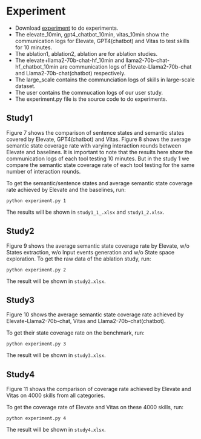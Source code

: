 # Experiment

* Download [experiment](tool/experiment.zip) to do experiments.
* The elevate_10min, gpt4_chatbot_10min, vitas_10min show the communication logs for Elevate, GPT4(chatbot) and Vitas to test skills for 10 minutes.
* The ablation1, ablation2, ablation are for ablation studies.
* The elevate+llama2-70b-chat-hf_10min and llama2-70b-chat-hf_chatbot_10min are communication logs of Elevate-Llama2-70b-chat and Llama2-70b-chat(chatbot) respectively.
* The large_scale contains the communciation logs of skills in large-scale dataset.
* The user contains the commucation logs of our user study.
* The experiment.py file is the source code to do experiments.

## Study1
Figure 7 shows the comparison of sentence states and semantic states covered by Elevate, GPT4(chatbot) and Vitas.
Figure 8 shows the average semantic state coverage rate with varying interaction rounds between Elevate and baselines.
It is important to note that the results here show the communication logs of each tool testing 10 minutes.
But in the study 1 we compare the semantic state coverage rate of each tool testing for the same number of interaction rounds.

To get the semantic/sentence states and average semantic state coverage rate achieved by Elevate and the baselines, run:

```shell
python experiment.py 1
```

The results will be shown in ``study1_1_.xlsx`` and ``study1_2.xlsx``.

## Study2
Figure 9 shows the average semantic state coverage rate by Elevate, w/o States extraction, w/o Input events generation and w/o State space exploration.
To get the raw data of the ablation study, run:

```shell
python experiment.py 2
```

The result will be shown in ``study2.xlsx``.

## Study3
Figure 10 shows the average semantic state coverage rate achieved by Elevate-Llama2-70b-chat, Vitas and Llama2-70b-chat(chatbot).

To get their state coverage rate on the benchmark, run:

```shell
python experiment.py 3
```

The result will be shown in ``study3.xlsx``.

## Study4
Figure 11 shows the comparison of coverage rate achieved by Elevate and Vitas on 4000 skills from all categories.

To get the coverage rate of Elevate and Vitas on these 4000 skills, run:

```shell
python experiment.py 4
```

The result will be shown in ``study4.xlsx``.

